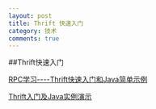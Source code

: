```yaml
---
layout: post
title: Thrift 快速入门
category: 技术
comments: true
---
```


##Thrift快速入门

[RPC学习----Thrift快速入门和Java简单示例](http://www.cnblogs.com/amosli/p/3906177.html)

[Thrift入门及Java实例演示](http://www.micmiu.com/soa/rpc/thrift-sample/)

